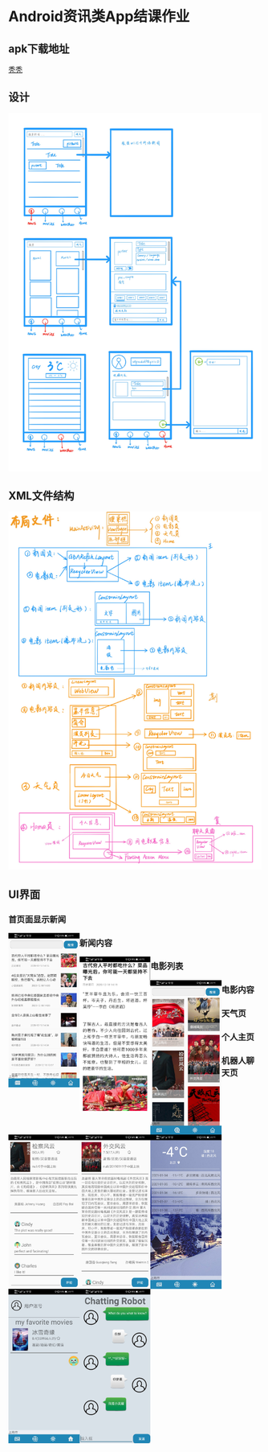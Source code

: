# Android资讯类App结课作业

## apk下载地址

[秃秃](https://github.com/WOC-BUG/AndroidApp/releases/tag/v2.0)

## 设计

![](./img/design.JPG)

## XML文件结构

![](./img/xml.JPG)

## UI界面

### 首页面显示新闻

<img src="./img/index.jpg" style="zoom:30%;" align="left"/>



### 新闻内容

<img src="./img/news.jpg" style="zoom:30%;" align="left"/>



### 电影列表

<img src="./img/movies.jpg" style="zoom:30%;" align="left"/>



### 电影内容

<img src="./img/movie1.jpg" style="zoom:30%;" align="left"/>

<img src="./img/movie2.jpg" style="zoom:30%;" align="left"/>



### 天气页

<img src="./img/weather.jpg" style="zoom:30%;" align="left"/>



### 个人主页

<img src="./img/home.jpg" style="zoom:30%;" align="left"/>



### 机器人聊天页

<img src="./img/chat.jpg" style="zoom:30%;" align="left"/>